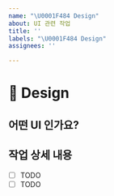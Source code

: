 ```yaml
---
name: "\U0001F484 Design"
about: UI 관련 작업
title: ''
labels: "\U0001F484 Design"
assignees: ''

---
```


# 💄 Design

## 어떤  UI 인가요?

## 작업 상세 내용

- [ ] TODO
- [ ] TODO
